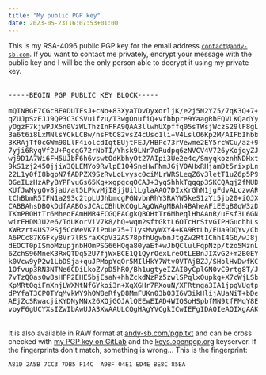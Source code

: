 ```yaml
---
title: "My public PGP key"
date: 2023-05-23T16:07:53+01:00
---
```


This is my RSA-4096 public PGP key for the email address
[`contact@andy-sb.com`][1]. If you want to contact me privately, encrypt your
message with the public key and I will be the only person able to decrypt it
using my private key.

<pre style="height: 28rem; margin: 2rem 0;">
-----BEGIN PGP PUBLIC KEY BLOCK-----

mQINBGF7CGcBEADUTFsJ+cNo+83XyaTDvDyxorljK/e2j5N2YZ5/7qK3Q+7+evyk
qZUJpSzEJJ9QP3C3CSVu1fzu/T3wgOnufiQ+vfbbpre9YaagRbEQVLKQadYyvX+A
yOgzF7kjwPJX5n0VzWLThzInFFA9QAA3llwhUXpffq05sTWsjWczS29lF8gLbTBM
3a6t6i8LxMNlsYCkLCBw/nsFtC82vsZ4cUsc1li+V4LslO6Kp2M/AIFbIhbb/wIn
3KRAjTf0cGWm90LlF4iolcdIqtEUjtFEJ/HBPc73rVewme2EY5rcWCu/az+9zYEQ
7yji6RyqVf2U+PgcgG72rNbTI/Yhsk9LNr7oRudpq6zNVCV4V726yKojqyZJfGW5
wj9D1A7Wi6FH5UJbF6h6vswtOdKbhyOt27AIpi3Ue2e4c/SmyqkoznhNDHxttxd0
9kS1zj245OjjiW3QLEMYo9RvlpE1O4SneHwFNmJGjVOAHxRHjamDt5rixpLnShXe
22L1y0fI8bgpN7fADPZX9SzRvLoLvysc0ciMLrWRSLeqZ6v3letT1uZ6p5P9Esjj
OGeILzHzAPyBYPFvuGs65Kg+xgpgcqOCAJ+3yqShhkTgqqp3SKCQAgj2fMUDKMaW
KUfJwMygQv8jaU/at5LPkvMjI8jjUilLglaAAQ7DIxKrGhN1jgFdvALczwARAQAB
tChBbmR5IFN1a293c2tpLUJhbmcgPGNvbnRhY3RAYW5keS1zYi5jb20+iQJXBBMB
CABBAhsDBQkDdfAABQsJCAcCBhUKCQgLAgQWAgMBAh4BAheAFiEEqB0qW3zDfbXx
TKmPBOHtTr6MheoFAmHMR4ECGQEACgkQBOHtTr6MheqlHhAAnR/uFsf3L6GNTIrJ
wirEHDMJU2e6/TdUKorViV7k8/hQ+wqm2sftGktL6OTcHrStvGIPHGuchhLsDOjs
XWRzrt4US7PSj5CoWeVK7iPoUe75+I1ysMvyWXY4+KA9RtLb/EUa9DQYv/Cb/PjU
A6PCc87KGFky8Vr7lRSraXKpV32AS78pfhUgwbnJtgZw2RtIChhI4Gb/wJ8jH+2T
dEOCT0pISmoMzupjnbHOmPSG66HQqa80yaEf+wJbQClulFqpNzp/tzo5MznLalMs
6ZchS96MneK3RxQTDq52U7fjWxBCE1Q1QyrOexLreOtLEBnJIXvG2+m2B0EYG/P1
k0Vcw9yP2w1LbDSja+quJPMopYqOr5MIlHkY7Wtv0VTAjBZJ/SHolHvDwfKCGQyz
1Ofvup3RN3NTNe6CDiLkoZ/pD5hR0/Bh1ugtyeIZAI0yCplGN0vC9rtg8T/JeyFc
7vTzQOas0w8sHFP2EHE5bjEsaN+hhZckdNzPz5zwlSPqlxOupkg+X7cWjLSb01tS
KpMRtOqiFmXnjLWXMtNfGYkoi3n+XqXGHr7PXouN/XFRtnga3IA1jpgVUgtpoDIG
dPYfaT3CP0TYqMvkWY9hOW8eRfyD8MmFUKn03bO3I6V3ikHlijAUaNiT+bDeyjN6
AEjZcSRwacjiKYDNyMNx26XQjGOJAlQEEwEIAD4WIQSoHSpbfMN9tfFMqY8E4e1O
voyF6gUCYXsIZwIbAwUJA3XwAAULCQgHAgYVCgkICwIEFgIDAQIeAQIXgAAKCRAE
4e1OvoyF6j5HD/9gGUogrB+YTZ8mA7fqsgedppYzMusMtpRPqDMFHMWpTSSK02Qx
2/fAgwDxWGOsSFNZHGSvgLRMYqbE/zgH7mrfOk7akDul959xHdgR/8xhWRr6I4TS
NLnJg0BDDlvdVHRfz9Vu75WekMiUCfC17Ejrzm8uD/23IZZd78v/I1CeQvpuuRh8
qQIn5vPkd4riwfGmn8+hGkPDvo6cszPD40PaiZplz8813MjLEDqTyt1UGIege61N
wLDKPgqAX8hFalgnosfVOWOLU6mY5t2WnIgsRBbJXfiEbSKQQHsHICqPaE+tORM1
Bn4XQrKdCHukyEkbcRvGj4z/nlMYOYHQd4lToIcbHB5o3ShJbLY3cpvA/wdlWot5
0DM8GqUOqqP6p3zrGjUN8NYY4GaRXJCczUnws1GJMjZltHz+PNwAH5QRqA1S+rXU
NPl8D+xSb7GtyS+TifzGDlQ6UgwFXkTLcuJxYIvMUuPJD9bqxEAqMDNf8/oS3vHs
zDbym9tj1rhIuIB313KFzjriLTqpldSJC0y5gTixM9AQ1VIWKmasrFq6sU7orNka
ObobsPaGgdyrjuE7pBdQ0V2BTkQFn6tH3IMcRxdI5pSj4a6H7TIemsnFk/7w56xy
p/1bIYW/PF15isqO55PZgqJ6P9RcOxqVhODWkzEAsiMynM3DDd5tJveTnLQmQW5k
eSBTdWtvd3NraS1CYW5nIDxhZG1pbkBhbmR5LXNiLmNvbT6JAlQEEwEIAD4WIQSo
HSpbfMN9tfFMqY8E4e1OvoyF6gUCYcxGiwIbAwUJA3XwAAULCQgHAgYVCgkICwIE
FgIDAQIeAQIXgAAKCRAE4e1OvoyF6ocOD/9WC+gul8d+eifIXfnBtolk8g0MqpTE
yD8ACpN9u55FmQMaHm+PAcUJ7wxQI240DOke8HBQkzX7o1rGyseaR/VuywuQ3obT
ltcrTTZkBb1LDId489woNqattwiO5DAkIcZWNcb97nu0E2ecLAnQ0Vb2TzvmuB/J
sRTBcMjJRXLBVDP/uzC0oBOaQrsz8EYWAWGUGIykdsoWfiKCRIOn2Db0Eht+r4li
9OtkMYadkrnbQE1Pt2VgNz5mPPpGs49k9FTKeKQwyONsumNNsgGvsq6yDR6v24Kr
x+4VEcOZAnhW/XicUFsqJlBjV0XHuvjbHfNJ9RBokAyC+uavB8jZMll6xHQFooPu
BP6Phrkrp4EJ9MJpE3l68uWUyel2kJjGD7tWohh7UBVzEjBXr5r9JF4u5zlTMxn2
e1mZ9pVbalfrFo581ayAKDh245Zh8ZH+mIkGTIThPtzXrRrfWB5xf1sdlxMnz+NJ
qwxpQjsVcu2EArhkEJWtuFezOmog+nPl/61tpxLFvAGFUourn3Ty/5epyCbE28Bp
AHv6uc7ZEZQ14ECSX9XPPNkftQLfqTzjXQCm1E+4Il1hqeaIDP0c2kKwpnaHTXS6
Kxboe9dj0PWaPdI78mWymOMrYCL91Qd35DLU/ufO80mEj+65THdwn6LFTxrmYZXK
nTMV6ccJTlSwRrQkQW5keSBTdWtvd3NraS1CYW5nIDxkZXZAYW5keS1zYi5jb20+
iQJUBBMBCAA+FiEEqB0qW3zDfbXxTKmPBOHtTr6MheoFAmHMRw0CGwMFCQN18AAF
CwkIBwIGFQoJCAsCBBYCAwECHgECF4AACgkQBOHtTr6MherjAg//Xe9sQNVlH93C
XKFEH2CaQXp09O5eHOAs70qx/L1FvdJYuawVmAxTgjNl/sYrsNSIbaxGjVZxsAha
vK/FK5kO7dmC3B2ioNFQISoGDpwg/MB11s8UY0moch90/6sQ81OFL8hWj+e757uV
APO06Xl566M6X11/dqZuLai0A1E1pCA2PJ5kz9SdrgUYDu100553LMTB/PNSNoPr
OxWsmvCNkvJLJL+sluDcZ0UR8xjGN2vWwRhZA09qlSOrZTr+XYe91jOQPR5aE3SX
QC5pIt+H2Y+9AAAX5aH8mHQ4GCW6FKW51AipAYUAIx3SHD18291ctm+4YEaVfXtx
wNTuqv2KvpOkZr7YMouMMYIDRouBkCQ6t6xwsp11W+2CCno3ekhWg+BoEeaf+I6D
ayCQSgfuW3WFLRS6cIiPgyR3eCv6tBj7hvSSsxbcv9Sdv6Rd3G8ITm8b48zYjYEp
A3ilBeTows4YiomM0gbKDBRBk9DFPYG4VWcLp8+D0Ryj6EM74NO4cRL32JLNUyjF
Egp3e5pl6Nig1wN7l1OapIQnvtgOSBsUcljTAXWpmKj+3kDv0vC26rLVU5bzbXZx
x88QuSF6cnC3O5/1QvHryAE9tCU0tnIF8grWeFakI+M6oMvDHLmLHR+YwHV4Qu0A
uGK1Hnwz436isGZIgi5WpaxDImxvjX25Ag0EYXsIZwEQALgvWyfNxCfZ+EMMgUE6
sJBLg87QkhVEb4cCpcXVXBMao7GHNu8xhk54WONTebXiZcE4jTHcGNGCYQ6z+mZr
m8M4E+D1mJuNsrxa198gFAMnG/Nh2Djd4X56xSj0JQygMDIrUyGV+3K26B79hDTO
06iAl+nf/lJJMjWHRAXp11HUsvw7O0v1Q8qVNuKW/eZxPJdf1aNSXVL2uDRVfoTt
IImG5qqa1IdGqVgF1AKQJ2LreN8Du4KHMjmRihIUSd6+8xBBmm8n9QqFUqJ9duBC
cYCwxrW5rH8NaKMWjeG9NM92A1IK7qGJkk6F6zi1jN1NFexEfwz2xVM/RDagvLXl
LABA5Z0hlfqGJqtlujotayB49i+quCLyDvTOxL7aTsxcqzaNukvkA1Px/F54QpQ4
CaWkYKvQvxggxzZdktxgm54B2bHatmtgZbw3QFrLn/8s1N3pX8Y1XpyoTQE2rIBT
xdCvBxgwqfmP4mhKbeSifRhVwhWc6z/uFBZqWNdNia9bZk0fP60EN3m8W/A7cw66
Gl65wK3RBv9crGQlQ9Q+/svl3kfdqlsYRIN3tMbV1k6to0XxRd86nuU0KXU3JUtN
aSnTRpOOxBtbR+0F6P+cO5pzEinqcQzECROAp8//3AmV93dAvyNYSmSqun/YteIV
axiBF2WUJRFMkmsv88ZtIL5rABEBAAGJAjwEGAEIACYWIQSoHSpbfMN9tfFMqY8E
4e1OvoyF6gUCYXsIZwIbDAUJA3XwAAAKCRAE4e1OvoyF6oz5EAC8A8iFYPMgVnza
GokvCY61ZQVYKcgloSV490nwKz6AinP6E7rZU+cjSHIMSTA67RXrK6/RnwvMxP0y
WU4hTSJlRZVqxjYd/QgFrB4e39FMtPps3t64HlAJA3SmiqZ2DwzvDPHm3Fin0/++
oyRJqzSRqIXQR3++idJIjOAs8PVz7D36yhRpeKVf0EONagMhifYEjNZtSpzKna/I
iaD0BbX7BYPRyzFHuO6RT0jgtyaN+kx30iLufO44Xxt2Gqeoh8Qb0fM51wNPt3vy
J4vPizIJeiXkpeUDz7ogUreHQzNCj33T1suBz0MIInxc/l9t5y3ZQ+qety1hbqZX
8fd2iJV2EA+dDg5XvqoLarw3A5xTL76UlEnWf3xLeBuG8jFw7Y1TxjweHVRn3isP
8oW5YJAuOBtCJ5lEZ9HxCjhzeA/rfICE1FUDfMKIKp8b2wiiaJb3/dUCFzf0/Ass
dKauu3uPITphF2OBTPi5MFmnx444ThqNcqQEHeB//HNKeXUK8evFG8IwlOxCcJD7
HWwb+4W2Z6R+EBxKiwzwhQQ+dan4JaS0yC8ydX08RGZ3pEZDm+Othn+gXBKSCUoy
NIbTkN1xAHYmKcyuLntRROflbIqgyvN8jXCV6jCL7hsd5JI4RIf258HcuX4k+2dV
DMdsq1JhSkUoF6rWGTYmKSDdVoKBTg==
=bUUo
-----END PGP PUBLIC KEY BLOCK-----
</pre>

It is also available in RAW format at [andy-sb.com/pgp.txt][2] and can be cross
checked with [my PGP key on GitLab][3] and the [keys.openpgp.org][4] keyserver.
If the fingerprints don't match, something is wrong... This is the fingerprint:

```
A81D 2A5B 7CC3 7DB5 F14C  A98F 04E1 ED4E BE8C 85EA
```

[1]: mailto:contact@andy-sb.com
[2]: /pgp.txt
[3]: https://gitlab.com/andy-sb.gpg
[4]: https://keys.openpgp.org
